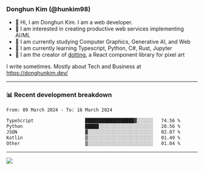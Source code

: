 ### Donghun Kim (@hunkim98)

- 👋 Hi, I am Donghun Kim. I am a web developer. 
- 🤔 I am interested in creating productive web services implementing AI/ML
- 🔭 I am currently studying Computer Graphics, Generative AI, and Web 
- 🌱 I am currently learning Typescript, Python, C#, Rust, Jupyter
- 🎨 I am the creator of [dotting](https://github.com/hunkim98/dotting), a React component library for pixel art

I write sometimes. Mostly about Tech and Business at https://donghunkim.dev/

---
### 📊 Recent development breakdown
<!--START_SECTION:waka-->

```txt
From: 09 March 2024 - To: 16 March 2024

TypeScript                   ██████████████████▓░░░░░░   74.56 %
Python                       █████░░░░░░░░░░░░░░░░░░░░   20.56 %
JSON                         ▓░░░░░░░░░░░░░░░░░░░░░░░░   02.07 %
Kotlin                       ▒░░░░░░░░░░░░░░░░░░░░░░░░   01.49 %
Other                        ▒░░░░░░░░░░░░░░░░░░░░░░░░   01.04 %
```

<!--END_SECTION:waka-->
---

<!-- <div align='center'> -->
  <img align="center" src="https://github-readme-stats.vercel.app/api?username=hunkim98&theme=dark&show_icons=true"/>
<!-- </div> -->
<!--
**hunkim98/hunkim98** is a ✨ _special_ ✨ repository because its `README.md` (this file) appears on your GitHub profile.

Here are some ideas to get you started:

- 🔭 I’m currently working on ...
- 🌱 I’m currently learning ...
- 👯 I’m looking to collaborate on ...
- 🤔 I’m looking for help with ...
- 💬 Ask me about ...
- 📫 How to reach me: ...
- 😄 Pronouns: ...
- ⚡ Fun fact: ...
-->
